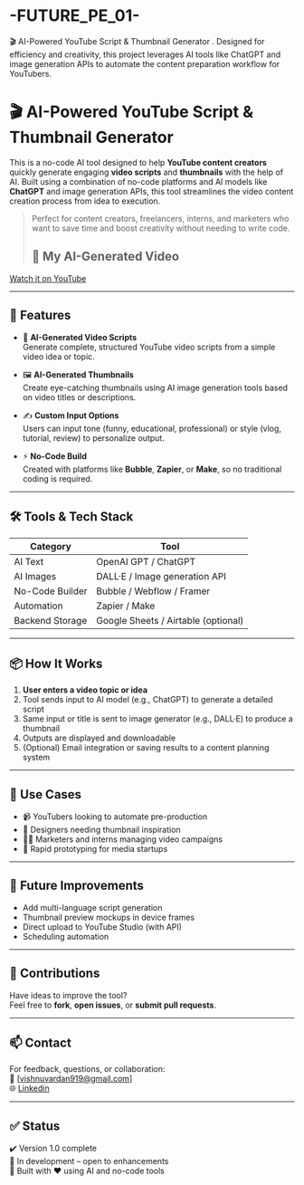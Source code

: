 # -FUTURE_PE_01-
🎬 AI-Powered YouTube Script &amp; Thumbnail Generator . Designed for efficiency and creativity, this project leverages AI tools like ChatGPT and image generation APIs to automate the content preparation workflow for YouTubers.
# 🎬 AI-Powered YouTube Script & Thumbnail Generator

This is a no-code AI tool designed to help **YouTube content creators** quickly generate engaging **video scripts** and **thumbnails** with the help of AI. Built using a combination of no-code platforms and AI models like **ChatGPT** and image generation APIs, this tool streamlines the video content creation process from idea to execution.

> Perfect for content creators, freelancers, interns, and marketers who want to save time and boost creativity without needing to write code.
> ## 🎥 My AI-Generated Video

[Watch it on YouTube](https://youtube.com/watch?v=0pE26rAdhQU&feature=shared)


---

## 🚀 Features

- 🧠 **AI-Generated Video Scripts**  
  Generate complete, structured YouTube video scripts from a simple video idea or topic.

- 🖼️ **AI-Generated Thumbnails**  
  Create eye-catching thumbnails using AI image generation tools based on video titles or descriptions.

- ✍️ **Custom Input Options**  
  Users can input tone (funny, educational, professional) or style (vlog, tutorial, review) to personalize output.

- ⚡ **No-Code Build**  
  Created with platforms like **Bubble**, **Zapier**, or **Make**, so no traditional coding is required.

---

## 🛠️ Tools & Tech Stack

| Category | Tool |
|----------|------|
| AI Text | OpenAI GPT / ChatGPT |
| AI Images | DALL·E / Image generation API |
| No-Code Builder | Bubble / Webflow / Framer |
| Automation | Zapier / Make |
| Backend Storage | Google Sheets / Airtable (optional) |

---

## 📦 How It Works

1. **User enters a video topic or idea**
2. Tool sends input to AI model (e.g., ChatGPT) to generate a detailed script
3. Same input or title is sent to image generator (e.g., DALL·E) to produce a thumbnail
4. Outputs are displayed and downloadable
5. (Optional) Email integration or saving results to a content planning system

---

## 📎 Use Cases

- 📹 YouTubers looking to automate pre-production
- 🎨 Designers needing thumbnail inspiration
- 🧑‍💼 Marketers and interns managing video campaigns
- 🚀 Rapid prototyping for media startups

---


## 🧩 Future Improvements

- Add multi-language script generation
- Thumbnail preview mockups in device frames
- Direct upload to YouTube Studio (with API)
- Scheduling automation

---

## 🤝 Contributions

Have ideas to improve the tool?  
Feel free to **fork**, **open issues**, or **submit pull requests**.

---

## 📫 Contact

For feedback, questions, or collaboration:  
📧 [vishnuvardan919@gmail.com]  
🌐 [Linkedin](https://www.linkedin.com/in/vishnu-vardan-balapolla-391862333/)

---

## ✅ Status

✔️ Version 1.0 complete  
🚧 In development – open to enhancements  
📌 Built with ❤️ using AI and no-code tools
